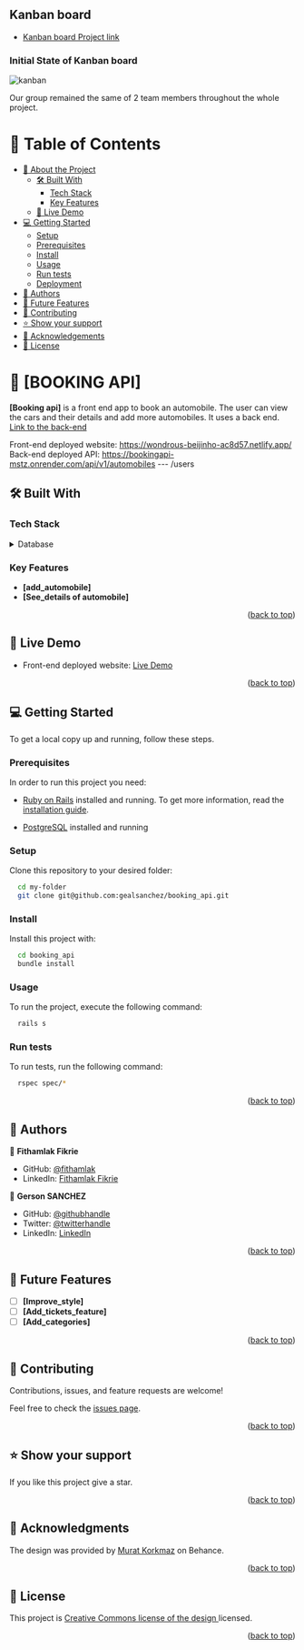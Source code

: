  ## Kanban board
 - [Kanban board Project link](https://github.com/gealsanchez/booking_api/projects/1)
 
 ### Initial State of Kanban board
![kanban](https://github.com/gealsanchez/booking_api/assets/94255143/9b24b54d-71b2-47c4-a3f5-b3c1f1942602)

 Our group remained the same of 2 team members throughout the whole project.

# 📗 Table of Contents

- [📖 About the Project](#about-project)
  - [🛠 Built With](#built-with)
    - [Tech Stack](#tech-stack)
    - [Key Features](#key-features)
  - [🚀 Live Demo](#live-demo)
- [💻 Getting Started](#getting-started)
  - [Setup](#setup)
  - [Prerequisites](#prerequisites)
  - [Install](#install)
  - [Usage](#usage)
  - [Run tests](#run-tests)
  - [Deployment](#deployment)
- [👥 Authors](#authors)
- [🔭 Future Features](#future-features)
- [🤝 Contributing](#contributing)
- [⭐️ Show your support](#support)
- [🙏 Acknowledgements](#acknowledgements)
- [📝 License](#license)

# 📖 [BOOKING API] <a name="about-project"></a>

**[Booking api]** is a front end app to book an automobile. The user can view the cars and their details and add more automobiles. It uses a back end.
[Link to the back-end](git@github.com:gealsanchez/booking_api.git)

Front-end deployed website: https://wondrous-beijinho-ac8d57.netlify.app/
Back-end deployed API: https://bookingapi-mstz.onrender.com/api/v1/automobiles --- /users

## 🛠 Built With <a name="built-with"></a>

### Tech Stack <a name="tech-stack"></a>

<details>
<summary>Database</summary>
  <ul>
    <li><a href="https://www.postgresql.org/">PostgreSQL</a></li>
  </ul>
</details>

### Key Features <a name="key-features"></a>

- **[add_automobile]**
- **[See_details of automobile]**

<p align="right">(<a href="#readme-top">back to top</a>)</p>

## 🚀 Live Demo <a name="live-demo"></a>

- Front-end deployed website: [Live Demo](https://wondrous-beijinho-ac8d57.netlify.app/)

<p align="right">(<a href="#readme-top">back to top</a>)</p>

## 💻 Getting Started <a name="getting-started"></a>

To get a local copy up and running, follow these steps.

### Prerequisites

In order to run this project you need:

- [Ruby on Rails](https://rubyonrails.org/) installed and running. To get more information, read the [installation guide](https://guides.rubyonrails.org/).

- [PostgreSQL](https://www.postgresql.org/) installed and running

### Setup

Clone this repository to your desired folder:

```sh
  cd my-folder
  git clone git@github.com:gealsanchez/booking_api.git
```

### Install

Install this project with:

```sh
  cd booking_api
  bundle install
```

### Usage

To run the project, execute the following command:

```sh
  rails s
```

### Run tests

To run tests, run the following command:

```sh
  rspec spec/*
```

<p align="right">(<a href="#readme-top">back to top</a>)</p>

## 👥 Authors <a name="authors"></a>

👤 **Fithamlak Fikrie**

- GitHub: [@fithamlak](https://github.com/fithamlak)
- LinkedIn: [Fithamlak Fikrie](https://www.linkedin.com/in/fithamlak-fikrie)

👤 **Gerson SANCHEZ**

- GitHub: [@githubhandle](https://github.com/gealsanchez)
- Twitter: [@twitterhandle](https://twitter.com/gealsanchez)
- LinkedIn: [LinkedIn](https://www.linkedin.com/in/gerson-sanchez-88309b57/)

<p align="right">(<a href="#readme-top">back to top</a>)</p>

## 🔭 Future Features <a name="future-features"></a>

- [ ] **[Improve_style]**
- [ ] **[Add_tickets_feature]**
- [ ] **[Add_categories]**

<p align="right">(<a href="#readme-top">back to top</a>)</p>

## 🤝 Contributing <a name="contributing"></a>

Contributions, issues, and feature requests are welcome!

Feel free to check the [issues page](../../issues/).

<p align="right">(<a href="#readme-top">back to top</a>)</p>

## ⭐️ Show your support <a name="support"></a>

If you like this project give a star.

<p align="right">(<a href="#readme-top">back to top</a>)</p>

## 🙏 Acknowledgments <a name="acknowledgements"></a>

The design was provided by [Murat Korkmaz](https://www.behance.net/muratk) on Behance.

<p align="right">(<a href="#readme-top">back to top</a>)</p>

## 📝 License <a name="license"></a>

This project is [Creative Commons license of the design ](https://creativecommons.org/licenses/by-nc/4.0/legalcode) licensed.

<p align="right">(<a href="#readme-top">back to top</a>)</p>
